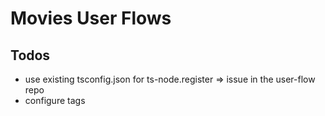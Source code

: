 # Movies User Flows

## Todos

- use existing tsconfig.json for ts-node.register => issue in the user-flow repo
- configure tags
